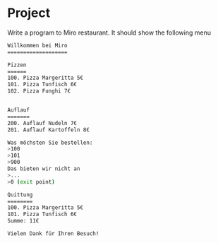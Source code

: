 # Project 

Write a program to Miro restaurant. It should show the following menu

~~~bash
Willkommen bei Miro
===================

Pizzen
======
100. Pizza Margeritta 5€
101. Pizza Tunfisch 6€
102. Pizza Funghi 7€


Auflauf
=======
200. Auflauf Nudeln 7€
201. Auflauf Kartoffeln 8€

Was möchsten Sie bestellen:
>100
>101
>900
Das bieten wir nicht an
>...
>0 (exit point)

Quittung
========
100. Pizza Margeritta 5€
101. Pizza Tunfisch 6€
Summe: 11€

Vielen Dank für Ihren Besuch!

~~~